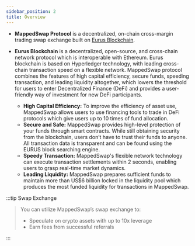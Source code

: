 ```yaml
---
sidebar_position: 2
title: Overview
---
```


* **MappedSwap Protocol** is a decentralized, on-chain cross-margin trading swap exchange built on [Eurus Blockchain](https://www.eurus.network/en/).

* **Eurus Blockchain** is a decentralized, open-source, and cross-chain network protocol which is interoperable with Ethereum. Eurus blockchain is based on Hyperledger technology, with leading cross-chain transaction speed on a flexible network. MappedSwap protocol combines the features of high capital efficiency, secure funds, speeding transaction, and leading liquidity altogether, which lowers the threshold for users to enter Decentralized Finance (DeFi) and provides a user-friendly way of investment for new DeFi participants.

    - **High Capital Efficiency:** To improve the efficiency of asset use, MappedSwap allows users to use financing tools to trade in DeFi protocols which give users up to 10 times of fund allocation.
    - **Secure and Safe:** MappedSwap provides high-level protection of your funds through smart contracts. While still obtaining security from the blockchain, users don’t have to trust their funds to anyone. All transaction data is transparent and can be found using the EURUS block searching engine.
    - **Speedy Transaction:** MappedSwap's flexible network technology can execute transaction settlements within 2 seconds, enabling users to grasp real-time market dynamics.
    - **Leading Liquidity:** MappedSwap prepares sufficient funds to maintain more than US$6 billion locked in the liquidity pool which produces the most funded liquidity for transactions in MappedSwap.

:::tip Swap Exchange

> You can utilize MappedSwap’s swap exchange to:
> - Speculate on crypto assets with up to 10x leverage
> - Earn fees from successful referrals

:::


